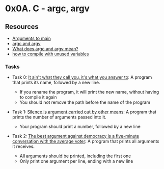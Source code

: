 # 0x0A. C - argc, argv

## Resources
+ [Arguments to main](https://publications.gbdirect.co.uk//c_book/chapter10/arguments_to_main.html)
+ [argc and argv](http://crasseux.com/books/ctutorial/argc-and-argv.html)
+ [What does argc and argv mean?](https://www.youtube.com/watch?v=aP1ijjeZc24)
+ [how to compile with unused variables](https://www.google.com/webhp?q=unused+variable+C)

### Tasks
+ Task 0: [It ain't what they call you, it's what you answer to](https://github.com/Hiluhree/alx-low_level_programming/blob/master/0x0A-argc_argv/0-whatsmyname.c): A program that prints its name, followed by a new line.

	+ If you rename the program, it will print the new name, without having to compile it again
	+ You should not remove the path before the name of the program
+ Task 1: [Silence is argument carried out by other means](https://github.com/Hiluhree/alx-low_level_programming/blob/master/0x0A-argc_argv/1-args.c): A program that prints the number of arguments passed into it.

	+ Your program should print a number, followed by a new line
+ Task 2: [The best argument against democracy is a five-minute conversation with the average voter](): A program that prints all arguments it receives.

	+ All arguments should be printed, including the first one
	+ Only print one argument per line, ending with a new line
